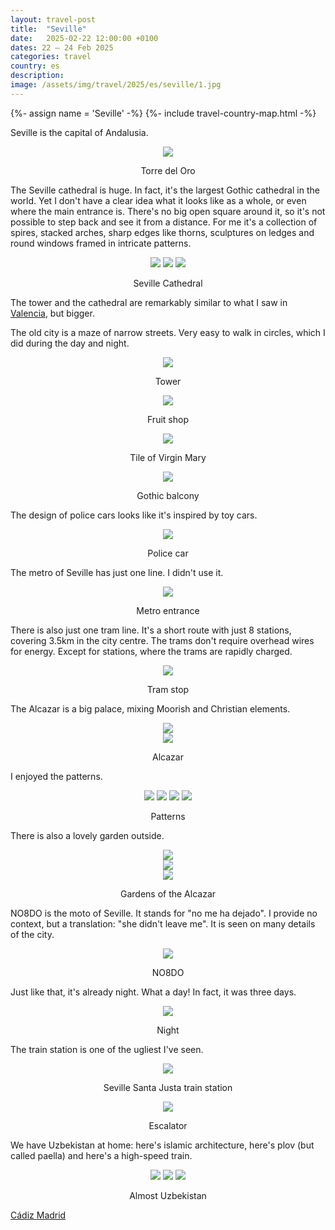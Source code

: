 ```yaml
---
layout: travel-post
title:  "Seville"
date:   2025-02-22 12:00:00 +0100
dates: 22 – 24 Feb 2025
categories: travel
country: es
description:
image: /assets/img/travel/2025/es/seville/1.jpg
---
```


{%- assign name = 'Seville' -%}
{%- include travel-country-map.html -%}

Seville is the capital of Andalusia.
<center>
    <img src="/assets/img/travel/2025/es/seville/1.jpg" />
    <p class="image-label">Torre del Oro</p>
</center>

The Seville cathedral is huge. In fact, it's the largest Gothic cathedral in the world. Yet I don't have a clear idea what it looks like as a whole, or even where the main entrance is. There's no big open square around it, so it's not possible to step back and see it from a distance. For me it's a collection of spires, stacked arches, sharp edges like thorns, sculptures on ledges and round windows framed in intricate patterns.
<center>
    <img src="/assets/img/travel/2025/es/seville/2.jpg" />
    <img src="/assets/img/travel/2025/es/seville/2-1.jpg" />
    <img src="/assets/img/travel/2025/es/seville/2-2.jpg" />
    <p class="image-label">Seville Cathedral</p>
</center>

The tower and the cathedral are remarkably similar to what I saw in [Valencia](/travel/2025/valencia#cathedral), but bigger.

The old city is a maze of narrow streets. Very easy to walk in circles, which I did during the day and night.
<center>
    <img src="/assets/img/travel/2025/es/seville/25.jpg" />
    <p class="image-label">Tower</p>
</center>

<center>
    <img src="/assets/img/travel/2025/es/seville/9.jpg" />
    <p class="image-label">Fruit shop</p>
</center>

<center>
    <img src="/assets/img/travel/2025/es/seville/5.jpg" />
    <p class="image-label">Tile of Virgin Mary</p>
</center>

<center>
    <img src="/assets/img/travel/2025/es/seville/4.jpg" />
    <p class="image-label">Gothic balcony</p>
</center>

The design of police cars looks like it's inspired by toy cars.
<center>
    <img src="/assets/img/travel/2025/es/seville/6.jpg" />
    <p class="image-label">Police car</p>
</center>

The metro of Seville has just one line. I didn't use it.
<center>
    <img src="/assets/img/travel/2025/es/seville/7.jpg" />
    <p class="image-label">Metro entrance</p>
</center>

There is also just one tram line. It's a short route with just 8 stations, covering 3.5km in the city centre. The trams don't require overhead wires for energy. Except for stations, where the trams are rapidly charged.
<center>
    <img src="/assets/img/travel/2025/es/seville/8.jpg" />
    <p class="image-label">Tram stop</p>
</center>

The Alcazar is a big palace, mixing Moorish and Christian elements.
<center>
    <img src="/assets/img/travel/2025/es/seville/24.jpg" />
    <div class="image-margin"></div>
    <img src="/assets/img/travel/2025/es/seville/12.jpg" />
    <p class="image-label">Alcazar</p>
</center>

I enjoyed the patterns.
<center>
    <img src="/assets/img/travel/2025/es/seville/14.jpg" />
    <img src="/assets/img/travel/2025/es/seville/16.jpg" />
    <img src="/assets/img/travel/2025/es/seville/15.jpg" />
    <img src="/assets/img/travel/2025/es/seville/13.jpg" />
    <p class="image-label">Patterns</p>
</center>

There is also a lovely garden outside.
<center>
    <img src="/assets/img/travel/2025/es/seville/10.jpg" />
    <div class="image-margin"></div>
    <img src="/assets/img/travel/2025/es/seville/11.jpg" />
    <div class="image-margin"></div>
    <img src="/assets/img/travel/2025/es/seville/17.jpg" />
    <p class="image-label">Gardens of the Alcazar</p>
</center>

NO8DO is the moto of Seville. It stands for "no me ha dejado". I provide no context, but a translation: "she didn't leave me". It is seen on many details of the city.
<center>
    <img src="/assets/img/travel/2025/es/seville/18.jpg" />
    <p class="image-label">NO8DO</p>
</center>

Just like that, it's already night. What a day! In fact, it was three days.
<center>
    <img src="/assets/img/travel/2025/es/seville/19.jpg" />
    <p class="image-label">Night</p>
</center>

The train station is one of the ugliest I've seen.
<center>
    <img src="/assets/img/travel/2025/es/seville/20.jpg" />
    <p class="image-label">Seville Santa Justa train station</p>
</center>

<center>
    <img src="/assets/img/travel/2025/es/seville/21.jpg" />
    <p class="image-label">Escalator</p>
</center>

We have Uzbekistan at home: here's islamic architecture, here's plov (but called paella) and here's a high-speed train.
<center>
    <div class="side-by-side-together-3">
        <img src="/assets/img/travel/2025/es/seville/23-0.jpg" />
        <img src="/assets/img/travel/2025/es/seville/23-1.jpg" />
        <img src="/assets/img/travel/2025/es/seville/23-2.jpg" />
    </div>
    <p class="image-label">Almost Uzbekistan</p>
</center>


<a class="prev" href="/travel/2025/cadiz">
    Cádiz
</a>
<a class="next" href="/travel/2025/madrid">
    Madrid
</a>
